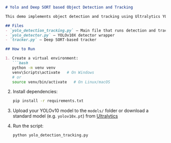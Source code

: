 
````markdown
# Yolo and Deep SORT based Object Detection and Tracking

This demo implements object detection and tracking using Ultralytics YOLOv10 and Deep SORT.

## Files
- `yolo_detection_tracking.py` – Main file that runs detection and tracking on a video feed
- `yolo_detector.py` – YOLOv10X detector wrapper
- `tracker.py` – Deep SORT-based tracker

## How to Run

1. Create a virtual environment:
   ```bash
   python -m venv venv
   venv\Scripts\activate   # On Windows
   # or
   source venv/bin/activate   # On Linux/macOS
````

2. Install dependencies:

   ```bash
   pip install -r requirements.txt
   ```

3. Upload your YOLOv10 model to the `models/` folder
   or download a standard model (e.g. `yolov10x.pt`) from [Ultralytics](https://github.com/ultralytics/ultralytics)

4. Run the script:

   ```bash
   python yolo_detection_tracking.py
   ```
